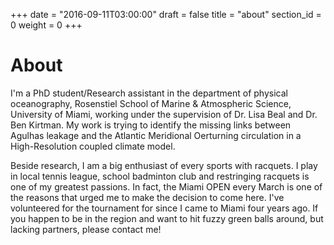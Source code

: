 +++
date = "2016-09-11T03:00:00"
draft = false
title = "about"
section_id = 0
weight = 0
+++

# About

I'm a PhD student/Research assistant in the department of physical oceanography, Rosenstiel School of Marine & Atmospheric Science, University of Miami, working under the supervision of Dr. Lisa Beal and Dr. Ben Kirtman. My work is trying to identify the missing links between Agulhas leakage and the Atlantic Meridional Oerturning circulation in a High-Resolution coupled climate model.  

Beside research, I am a big enthusiast of every sports with racquets. I play in local tennis league, school badminton club and restringing racquets is one of my greatest passions. In fact, the Miami OPEN every March is one of the reasons that urged me to make the decision to come here. I've volunteered for the tournament for since I came to Miami four years ago. If you happen to be in the region and want to hit fuzzy green balls around, but lacking partners, please contact me!
